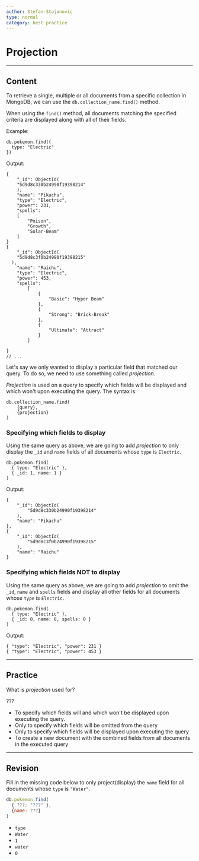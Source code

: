 ```yaml
---
author: Stefan-Stojanovic
type: normal
category: best practice
---
```


# Projection


---

## Content

To retrieve a single, multiple or all documents from a specific collection in MongoDB, we can use the `db.collection_name.find()` method.

When using the `find()` method, all documents matching the specified criteria are displayed along with all of their fields.

Example:

```plain-text
db.pokemon.find({
  type: "Electric"
})
```

Output:

```plain-text
{ 
	"_id": ObjectId(
    "5d9d8c330b24990f19398214"
	), 
	"name": "Pikachu", 
	"type": "Electric", 
	"power": 231, 
	"spells":
	[
		"Poison", 
		"Growth", 
		"Solar-Beam" 
	] 
}
{ 
	"_id": ObjectId(
    "5d9d8c3f0b24990f19398215"
  ), 
	"name": "Raichu", 
	"type": "Electric", 
	"power": 453, 
	"spells": 
		[ 
			{ 
				"Basic": "Hyper Beam" 
			}, 
			{ 
				"Strong": "Brick-Break" 
			}, 
			{ 
				"Ultimate": "Attract" 
			} 
		]
		 
}
// ...
```

Let's say we only wanted to display a particular field that matched our query. To do so, we need to use something called *projection*.

*Projection* is used on a query to specify which fields will be displayed and which won't upon executing the query. The syntax is:

```plain-text
db.collection_name.find(
	{query},
	{projection}
)
```

### Specifying which fields to display

Using the same query as above, we are going to add *projection* to only display the `_id` and `name` fields of all documents whose `type` is `Electric`.

```plain-text
db.pokemon.find(
  { type: "Electric" },
  { _id: 1, name: 1 }
)
```

Output:

```plain-text
{
	"_id": ObjectId(
		"5d9d8c330b24990f19398214"
	),
	"name": "Pikachu"
},
{
	"_id": ObjectId(
		"5d9d8c3f0b24990f19398215"
	),
	"name": "Raichu"
}
```

### Specifying which fields NOT to display

Using the same query as above, we are going to add *projection* to omit the `_id`, `name` and `spells` fields and display all other fields for all documents whose `type` is `Electric`.

```plain-text
db.pokemon.find(
  { type: "Electric" },
  { _id: 0, name: 0, spells: 0 }
)
```

Output:

```plain-text
{ "type": "Electric", "power": 231 }
{ "type": "Electric", "power": 453 }
```


---

## Practice

What is *projection* used for?

???

- To specify which fields will and which won't be displayed upon executing the query.
- Only to specify which fields will be omitted from the query
- Only to specify which fields will be displayed upon executing the query
- To create a new document with the combined fields from all documents in the executed query


---

## Revision

Fill in the missing code below to only project(display) the `name` field for all documents whose `type` is `"Water"`.

```javascript
db.pokemon.find(
  { ???: "???" },
  {name: ???}
)
```

- `type`
- `Water`
- `1`
- `water`
- `0`
